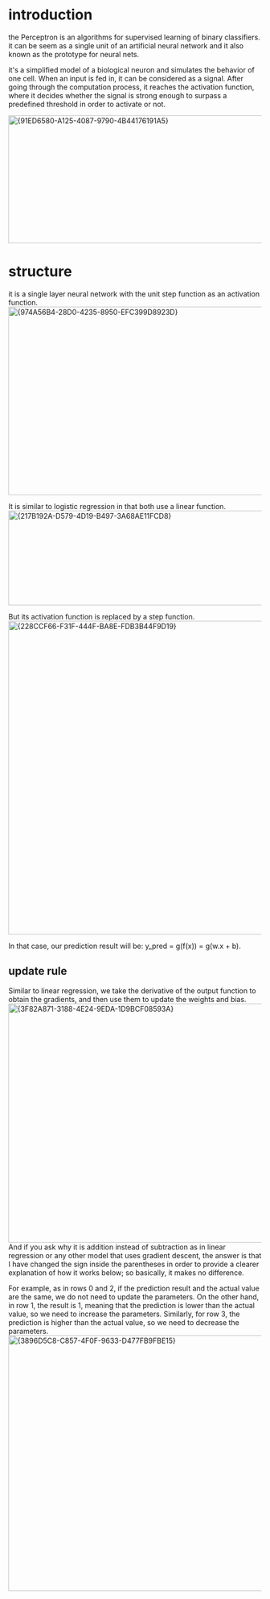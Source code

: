 # introduction
the Perceptron is an algorithms for supervised learning of binary classifiers. it can be seem as a single unit of an artificial neural network and it also known as the prototype for neural nets.

it's a simplified model of a biological neuron and simulates the behavior of one cell. 
When an input is fed in, it can be considered as a signal. After going through the computation process, it reaches the activation function, where it decides whether the signal is strong enough to surpass a predefined threshold in order to activate or not.

<img width="631" height="254" alt="{91ED6580-A125-4087-9790-4B44176191A5}" src="https://github.com/user-attachments/assets/9e52e0dc-0cdc-48e5-80f4-5d0581cce5ed" />

# structure
it is a single layer neural network with the unit step function as an activation function.
<img width="1223" height="374" alt="{974A56B4-28D0-4235-8950-EFC399D8923D}" src="https://github.com/user-attachments/assets/0c502922-2f0b-4d7e-8bed-90df27813caa" />

It is similar to logistic regression in that both use a linear function.
<img width="1453" height="188" alt="{217B192A-D579-4D19-B497-3A68AE11FCD8}" src="https://github.com/user-attachments/assets/6e5aebbb-3b1e-490c-b6cb-a1ddcf07306c" />

But its activation function is replaced by a step function.
<img width="1432" height="623" alt="{228CCF66-F31F-444F-BA8E-FDB3B44F9D19}" src="https://github.com/user-attachments/assets/7f156a4c-377c-477c-aa3a-6de525d8d2c4" />


In that case, our prediction result will be: y_pred = g(f(x)) = g(w.x + b).

## update rule
Similar to linear regression, we take the derivative of the output function to obtain the gradients, and then use them to update the weights and bias.
<img width="1415" height="475" alt="{3F82A871-3188-4E24-9EDA-1D9BCF08593A}" src="https://github.com/user-attachments/assets/d5e12213-79b7-4d4a-8d04-d97f11a60072" />
And if you ask why it is addition instead of subtraction as in linear regression or any other model that uses gradient descent, the answer is that I have changed the sign inside the parentheses in order to provide a clearer explanation of how it works below; so basically, it makes no difference.

For example, as in rows 0 and 2, if the prediction result and the actual value are the same, we do not need to update the parameters. On the other hand, in row 1, the result is 1, meaning that the prediction is lower than the actual value, so we need to increase the parameters. Similarly, for row 3, the prediction is higher than the actual value, so we need to decrease the parameters.
<img width="1382" height="508" alt="{3896D5C8-C857-4F0F-9633-D477FB9FBE15}" src="https://github.com/user-attachments/assets/1f46d238-4bd4-4547-96fd-6796a7037ee6" />



